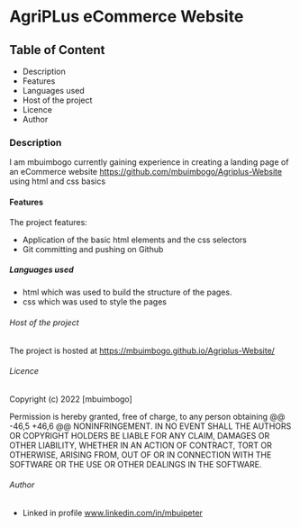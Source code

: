 # AgriPLus eCommerce Website
## Table of Content
- Description
- Features
- Languages used
- Host of the project
- Licence
- Author
### Description
I am mbuimbogo currently gaining experience in creating a landing page of an eCommerce website https://github.com/mbuimbogo/Agriplus-Website using html and css basics
#### Features
 The project features:
- Application of the basic html elements and the css selectors 
- Git committing and pushing on Github
##### Languages used
- html which was used to build the structure of the pages.
- css which was used to style the pages
###### Host of the project
The project is hosted at https://mbuimbogo.github.io/Agriplus-Website/

###### Licence
Copyright (c) 2022 [mbuimbogo]

Permission is hereby granted, free of charge, to any person obtaining
@@ -46,5 +46,6 @@ NONINFRINGEMENT. IN NO EVENT SHALL THE AUTHORS OR COPYRIGHT HOLDERS BE
LIABLE FOR ANY CLAIM, DAMAGES OR OTHER LIABILITY, WHETHER IN AN ACTION
OF CONTRACT, TORT OR OTHERWISE, ARISING FROM, OUT OF OR IN CONNECTION
WITH THE SOFTWARE OR THE USE OR OTHER DEALINGS IN THE SOFTWARE.

###### Author
- Linked in profile www.linkedin.com/in/mbuipeter
